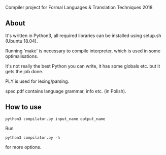 Compiler project for Formal Languages & Translation Techniques 2018

## About
It's written in Python3, all required libraries can be installed using setup.sh (Ubuntu 18.04).

Running 'make' is necessary to compile interpreter, which is used in some optimalisations.

It's not really the best Python you can write, it has some globals etc. but it gets the job done.

PLY is used for lexing/parsing.

spec.pdf contains language grammar, info etc. (in Polish).

## How to use
```
python3 compilator.py input_name output_name
```

Run
```
python3 compilator.py -h
```
for more options.